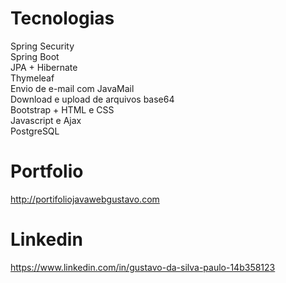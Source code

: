 # Tecnologias
Spring Security <br />
Spring Boot <br />
JPA + Hibernate <br />
Thymeleaf <br />
Envio de e-mail com JavaMail <br />
Download e upload de arquivos base64 <br />
Bootstrap + HTML e CSS <br />
Javascript e Ajax <br />
PostgreSQL <br />

# Portfolio
http://portifoliojavawebgustavo.com

# Linkedin
https://www.linkedin.com/in/gustavo-da-silva-paulo-14b358123
